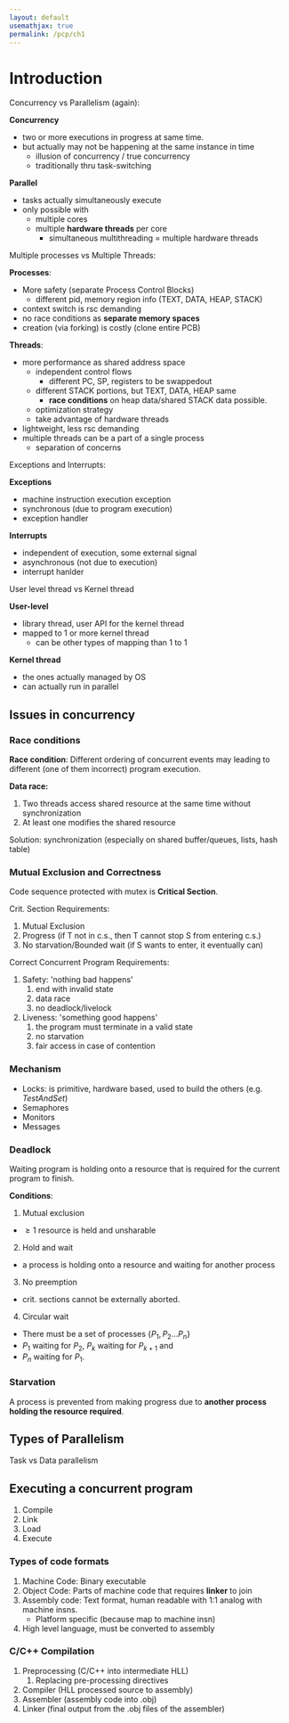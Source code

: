 ```yaml
---
layout: default
usemathjax: true
permalink: /pcp/ch1
---
```


# Introduction

Concurrency vs Parallelism (again):

**Concurrency**

- two or more executions in progress at same time.
- but actually may not be happening at the same instance in time
  - illusion of concurrency / true concurrency
  - traditionally thru task-switching

**Parallel**

- tasks actually simultaneously execute
- only possible with 
  - multiple cores
  - multiple **hardware threads** per core
    - simultaneous multithreading = multiple hardware threads

Multiple processes vs Multiple Threads:

**Processes**:
- More safety (separate Process Control Blocks)
  - different pid, memory region info (TEXT, DATA, HEAP, STACK)
- context switch is rsc demanding
- no race conditions as **separate memory spaces**
- creation (via forking) is costly (clone entire PCB)

**Threads**:
- more performance as shared address space 
  - independent control flows
    - different PC, SP, registers to be swappedout
  - different STACK portions, but TEXT, DATA, HEAP same
    - **race conditions** on heap data/shared STACK data possible.
  - optimization strategy
  - take advantage of hardware threads
- lightweight, less rsc demanding
- multiple threads can be a part of a single process
  - separation of concerns

Exceptions and Interrupts:

**Exceptions**
- machine instruction execution exception
- synchronous (due to program execution)
- exception handler

**Interrupts**
- independent of execution, some external signal
- asynchronous (not due to execution)
- interrupt hanlder

User level thread vs Kernel thread

**User-level**
- library thread, user API for the kernel thread 
- mapped to 1 or more kernel thread
    - can be other types of mapping than 1 to 1

**Kernel thread**
- the ones actually managed by OS
- can actually run in parallel

## Issues in concurrency

### Race conditions

**Race condition**: Different ordering of concurrent events may 
leading to different (one of them incorrect) program execution.

**Data race:**
1. Two threads access shared resource at the same time without synchronization
2. At least one modifies the shared resource

Solution: synchronization (especially on shared buffer/queues, lists, hash table)

### Mutual Exclusion and Correctness

Code sequence protected with mutex is **Critical Section**.

Crit. Section Requirements:
1. Mutual Exclusion
2. Progress (if T not in c.s., then T cannot stop S from entering c.s.)
3. No starvation/Bounded wait (if S wants to enter, it eventually can)

Correct Concurrent Program Requirements:
1. Safety: 'nothing bad happens'
   1. end with invalid state
   2. data race
   3. no deadlock/livelock
2. Liveness: 'something good happens'
   1. the program must terminate in a valid state
   2. no starvation
   3. fair access in case of contention

### Mechanism
- Locks: is primitive, hardware based, used to build the others (e.g. *TestAndSet*)
- Semaphores
- Monitors
- Messages

### Deadlock

Waiting program is holding onto a resource that is required for the current program to finish.

**Conditions**:
1. Mutual exclusion
  - $\geq 1$ resource is held and unsharable
2. Hold and wait
  - a process is holding onto a resource and waiting for another process
3. No preemption
  - crit. sections cannot be externally aborted.
4. Circular wait
  - There must be a set of processes $\{P_1, P_2 \dots P_n\}$
  - $P_1$ waiting for $P_2$, $P_k$ waiting for $P_{k+1}$ and 
  - $P_n$ waiting for $P_1$.

### Starvation

A process is prevented from making progress due to 
**another process holding the resource required**.

## Types of Parallelism

Task vs Data parallelism

## Executing a concurrent program

1. Compile
2. Link
3. Load
4. Execute

### Types of code formats

1. Machine Code: Binary executable
2. Object Code: Parts of machine code that requires **linker** to join
3. Assembly code: Text format, human readable with 1:1 analog with machine insns. 
   - Platform specific (because map to machine insn)
4. High level language, must be converted to assembly

### C/C++ Compilation

1. Preprocessing (C/C++ into intermediate HLL)
   1. Replacing pre-processing directives
2. Compiler (HLL processed source to assembly) 
3. Assembler (assembly code into .obj)
4. Linker (final output from the .obj files of the assembler)

